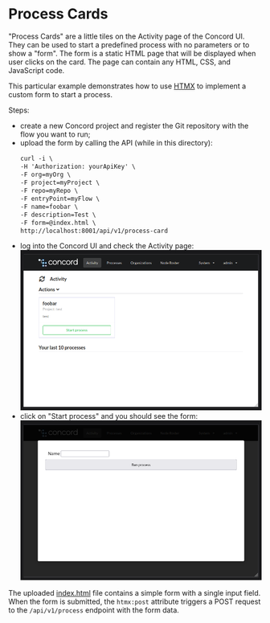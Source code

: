 # Process Cards

"Process Cards" are a little tiles on the Activity page of the Concord UI.
They can be used to start a predefined process with no parameters or to show a "form".
The form is a static HTML page that will be displayed when user clicks on the card.
The page can contain any HTML, CSS, and JavaScript code.

This particular example demonstrates how to use [HTMX](https://htmx.org/) to
implement a custom form to start a process.

Steps:
- create a new Concord project and register the Git repository with the flow
  you want to run;
- upload the form by calling the API (while in this directory):
  ```
  curl -i \
  -H 'Authorization: yourApiKey' \
  -F org=myOrg \
  -F project=myProject \
  -F repo=myRepo \
  -F entryPoint=myFlow \
  -F name=foobar \
  -F description=Test \
  -F form=@index.html \
  http://localhost:8001/api/v1/process-card
  ```
- log into the Concord UI and check the Activity page:
  ![Process Card](images/card.png)
- click on "Start process" and you should see the form:
  ![Form](images/form.png)

The uploaded [index.html](index.html) file contains a simple form with a single input field.
When the form is submitted, the `htmx:post` attribute triggers a POST request to the
`/api/v1/process` endpoint with the form data.
